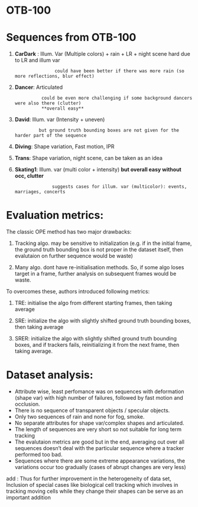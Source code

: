 # OTB-100

# Sequences from OTB-100

1. **CarDark** : Illum. Var (Multiple colors) + rain + LR + night scene
                  hard due to LR and illum var

                      could have been better if there was more rain (so more reflections, blur effect)

 2.   **Dancer**: Articulated  

                    could be even more challenging if some background dancers were also there (clutter)
                    **overall easy**     

 3.  **David**: Illum. var (Intensity + uneven) 

                  but ground truth bounding boxes are not given for the harder part of the sequence

 4.  **Diving**: Shape variation, Fast motion, IPR

 5.  **Trans**: Shape variation, night scene, can be taken as an idea  

 6.  **Skating1**: Illum. var (multi color + intensity)  **but overall easy without occ, clutter**

                       suggests cases for illum. var (multicolor): events, marriages, concerts

# Evaluation metrics:

The classic OPE method has two major drawbacks: 

1. Tracking algo. may be sensitive to initialization (e.g. if in the initial frame, the ground truth bounding box is not proper in the dataset itself, then evalutaion on further sequence would be waste) 

2. Many algo. dont have re-initialisation methods. So, if some algo loses target in a frame, further analysis on subsequent frames would be waste.

To overcomes these, authors introduced following metrics: 

1. TRE: initialise the algo from different starting frames, then taking average 

2. SRE: initialize the algo with slightly shifted ground truth bounding boxes, then taking average 

3. SRER: initialize the algo with slightly shifted ground truth bounding boxes, and if trackers fails, reinitializing it from the next frame, then taking average.

# Dataset analysis:

- Attribute wise, least perfomance was on sequences with deformation (shape var) with high number of failures, followed by fast motion and occlusion.
- There is no sequence of transparent objects / specular objects.
- Only two sequences of rain and none for fog, smoke.
- No separate attributes for shape var/complex shapes and articulated.
- The length of sequences are very short so not suitable for long term tracking
- The evalutaion metrics are good but in the end, averaging out over all sequences doesn’t deal with the particular sequence where a tracker performed too bad.
- Sequences where there are some extreme appearance variations, the variations occur too gradually (cases of abrupt changes are very less)

add : Thus for further improvement in the heterogeneity of data set, Inclusion of special cases like biological cell tracking which involves in tracking moving cells while they change their shapes can be serve as an important addition